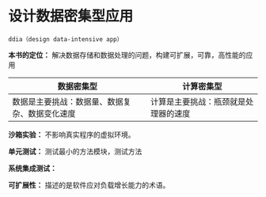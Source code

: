 # 设计数据密集型应用

`ddia（design data-intensive app）`

**本书的定位：** 解决数据存储和数据处理的问题，构建可扩展，可靠，高性能的应用

| 数据密集型                                     | 计算密集型                           |
| ---------------------------------------------- | ------------------------------------ |
| 数据是主要挑战：数据量、数据复杂、数据变化速度 | 计算是主要挑战：瓶颈就是处理器的速度 |

**沙箱实验：** 不影响真实程序的虚拟环境。

**单元测试：** 测试最小的方法模块，测试方法

**系统集成测试：** 

**可扩展性：** 描述的是软件应对负载增长能力的术语。



 

